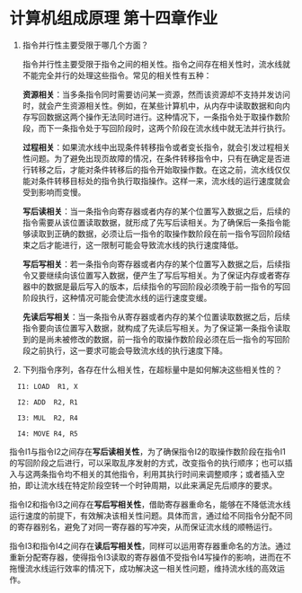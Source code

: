 # 计算机组成原理 第十四章作业

1. 指令并行性主要受限于哪几个方面？

   指令并行性主要受限于指令之间的相关性。指令之间存在相关性时，流水线就不能完全并行的处理这些指令。常见的相关性有五种：

   **资源相关**：当多条指令同时需要访问某一资源，然而该资源却不支持并发访问时，就会产生资源相关性。例如，在某些计算机中，从内存中读取数据和向内存写回数据这两个操作无法同时进行。这种情况下，一条指令处于取操作数阶段，而下一条指令处于写回阶段时，这两个阶段在流水线中就无法并行执行。

   **过程相关**：如果流水线中出现条件转移指令或者变长指令，就会引发过程相关性问题。为了避免出现页故障的情况，在条件转移指令中，只有在确定是否进行转移之后，才能对条件转移后的指令开始取操作数。在这之前，流水线仅仅能对条件转移目标处的指令执行取指操作。这样一来，流水线的运行速度就会受到影响而变慢。

   **写后读相关**：当一条指令向寄存器或者内存的某个位置写入数据之后，后续的指令需要从该位置读取数据，就形成了先写后读相关。为了确保后一条指令能够读取到正确的数据，必须让后一指令的取操作数阶段在前一指令写回阶段结束之后才能进行，这一限制可能会导致流水线的执行速度降低。

   **写后写相关**：若一条指令向寄存器或者内存的某个位置写入数据之后，后续指令又要继续向该位置写入数据，便产生了写后写相关。为了保证内存或者寄存器中的数据是最后写入的版本，后续指令的写回阶段必须晚于前一指令的写回阶段执行，这种情况可能会使流水线的运行速度变缓。

   **先读后写相关**：当一条指令从寄存器或者内存的某个位置读取数据之后，后续指令要向该位置写入数据，就构成了先读后写相关。为了保证第一条指令读取到的是尚未被修改的数据，前一指令的取操作数阶段必须在后一指令的写回阶段之前执行，这一要求可能会导致流水线的执行速度下降。

2. 下列指令序列，各存在什么相关性，在超标量中是如何解决这些相关性的？

```
  I1: LOAD  R1, X

  I2: ADD  R2, R1

  I3: MUL  R2, R4

  I4: MOVE R4, R5
```

指令I1与指令I2之间存在**写后读相关性**，为了确保指令I2的取操作数阶段在指令I1的写回阶段之后进行，可以采取乱序发射的方式，改变指令的执行顺序；也可以插入与这两条指令均不相关的其他指令，利用其执行时间来调整顺序；或者插入空拍，即让流水线在特定阶段空转一个时钟周期，以此来满足先后顺序的要求。

 指令I2和指令I3之间存在**写后写相关性**，借助寄存器重命名，能够在不降低流水线运行速度的前提下，有效解决该相关性问题。具体而言，通过给不同指令分配不同的寄存器别名，避免了对同一寄存器的写冲突，从而保证流水线的顺畅运行。 

指令I3和指令I4之间存在**读后写相关性**，同样可以运用寄存器重命名的方法。通过重新分配寄存器，使得指令I3读取的寄存器值不受指令I4写操作的影响，进而在不拖慢流水线运行效率的情况下，成功解决这一相关性问题，维持流水线的高效运作。 